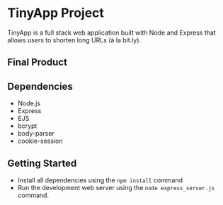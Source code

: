# TinyApp Project

TinyApp is a full stack web application built with Node and Express that allows users to shorten long URLs (à la bit.ly).

## Final Product

## Dependencies

- Node.js
- Express
- EJS
- bcrypt
- body-parser
- cookie-session

## Getting Started
- Install all dependencies using the `npm install` command
- Run the development web server using the `node express_server.js` command.
